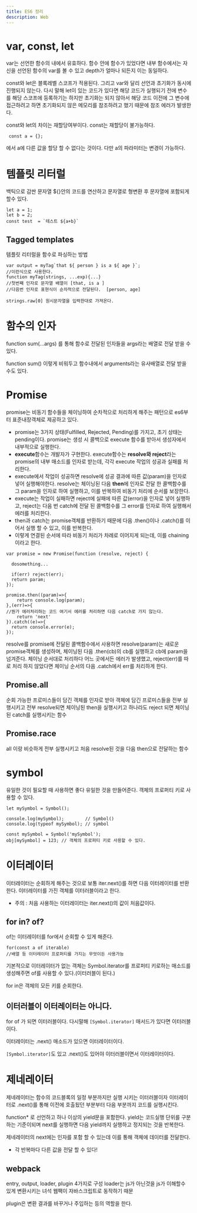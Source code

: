 ```yaml
---
title: ES6 정리
description: Web
---
```


# var, const, let

var는 선언한 함수의 내에서 유효하다. 함수 안에 함수가 있었다면 내부 함수에서는 자신을 선언된 함수의 var를 볼 수 있고 depth가 얼마나 되든지 이는 동일하다.

const와 let은 블록레벨 스코프가 적용된다. 그리고 var와 달리 선언과 초기화가 동시에 진행되지 않는다.
다시 말해 let이 있는 코드가 있다면 해당 코드가 실행되기 전에 변수를 해당 스코프에 등록하기는 하지만 초기화는 되지 않아서
해당 코드 이전에 그 변수에 접근하려고 하면 초기화되지 않은 메모리를 참조하려고 했기 때문에 참조 에러가 발생한다.

const와 let의 차이는 재할당여부이다. const는 재할당이 불가능하다.

```
 const a = {};
```

에서 a에 다른 값을 할당 할 수 없다는 것이다. 다만 a의 파라미터는 변경이 가능하다.

# 템플릿 리터럴

백틱으로 감싼 문자열 ${}안의 코드를 연산하고 문자열로 형변환 후 문자열에 포함되게 할수 있다.

```
let a = 1;
let b = 2;
const test  = `테스트 ${a+b}`
```

## Tagged templates

템플릿 리터럴을 함수로 파싱하는 방법

```
var output = myTag`that ${ person } is a ${ age }`;
//이런식으로 사용한다.
function myTag(strings, ...exp){...}
//첫번째 인자로 문자열 배열이 [that, is a ]
//다음번 인자로 표현식이 순차적으로 전달된다.  [person, age]

strings.raw[0] 원시문자열을 입력한대로 가져온다.
```

# 함수의 인자

function sum(...args) 를 통해 함수로 전달된 인자들을 args라는 배열로 전달 받을 수 있다.

function sum() 이렇게 비워두고 함수내에서 arguments라는 유사배열로 전달 받을 수도 있다.

# Promise

promise는 비동기 함수들을 체이닝하여 순차적으로 처리하게 해주는 패턴으로 es6부터 표준내장객체로 제공하고 있다.

- promise는 3가지 상태(Fulfilled, Rejected, Pending)를 가지고, 초기 상태는 pending이다. promise는 생성 시 콜백으로 execute 함수를 받아서 생성자에서 내부적으로 실행한다.
- **execute**함수는 개발자가 구현한다. execute함수는 **resolve와 reject**라는 promise의 내부 매소드를 인자로 받는데, 각각 execute 작업의 성공과 실패를 처리한다.
- execute에서 작업이 성공하면 resolve에 성공 결과에 따른 값(param)을 인자로 넣어 실행해야한다. resolve는 체이닝된 다음 **then**에 인자로 전달 한 콜백함수를 그 param을 인자로 하여 실행하고, 이를 반복하여 비동기 처리에 순서를 보장한다.
- execute는 작업이 실패하면 reject에 실패에 따른 값(error)을 인자로 넣어 실행하고, reject는 다음 번 catch에 전달 된 콜백함수를 그 error를 인자로 하여 실행해서 에러를 처리한다.
- then과 catch는 promise객체를 반환하기 때문에 다음 .then()이나 .catch()를 이어서 실행 할 수 있고, 이를 반복한다.
- 이렇게 연결된 순서에 따라 비동기 처리가 차례로 이어지게 되는데, 이를 chaining이라고 한다.

```
var promise = new Promise(function (resolve, reject) {

  dosomething...

  if(err) reject(err);
  return param;
});

promise.then((param)=>{
    return console.log(param);
},(err)=>{
//뭔가 에러처리하는 코드 여기서 에러를 처리하면 다음 catch로 가지 않는다.
    return 'next'
}).catch((e)=>{
  return console.error(e);
});
```

resolve를 promise에 전달된 콜백함수에서 사용하면 resolve(param)는 새로운 promise객체를 생성하며, 체이닝된 다음 .then(cb)의 cb를 실행하고 cb에 param을 넘겨준다.
체이닝 순서대로 처리하다 어느 곳에서든 에러가 발생했고, reject(err)를 따로 처리 하지 않았다면 체이닝 순서의 다음 .catch에서 err를 처리하게 한다.

## Promise.all

순회 가능한 프로미스들이 담긴 객체를 인자로 받아 객체에 담긴 프로미스들을 전부 실행시키고 전부 resolve되면 체이닝된 then을 실행시키고
하나라도 reject 되면 체이닝된 catch를 실행시키는 함수

## Promise.race

all 이랑 비슷하게 전부 실행시키고 처음 resolve된 것을 다음 then으로 전달하는 함수

# symbol

유일한 것이 필요할 때 사용하면 좋다 유일한 것을 만들어준다. 객체의 프로퍼티 키로 사용할 수 있다.

```
let mySymbol = Symbol();

console.log(mySymbol);        // Symbol()
console.log(typeof mySymbol); // symbol

const mySymbol = Symbol('mySymbol');
obj[mySymbol] = 123; // 객체의 프로퍼티 키로 사용할 수 있다.
```

# 이터레이터

이터레이터는 순회하게 해주는 것으로 보통 iter.next()를 하면 다음 이터레이터를 반환한다. 이터레이터를 가진 객체를 이터러블이라고 한다.

- 주의 : 처음 사용하는 이터레이터는 iter.next()의 값이 처음값이다.

## for in? of?

of는 이터레이터를 for에서 순회할 수 있게 해준다.

```
for(const a of iterable)
//배열 등 이터레이터 프로퍼티를 가지는 무엇이든 사용가능
```

기본적으로 이터레이터가 없는 객체는 Symbol.iterator를 프로퍼티 키로하는 매소드를 생성해주면
of를 사용할 수 있다.(이터러블이 된다.)

for in은 객체의 모든 키를 순회한다.

## 이터러블이 이터레이터는 아니다.

for of 가 되면 이터러블이다. 다시말해 `[Symbol.iterator]` 매서드가 있다면 이터러블이다.

이터레이터는 .next() 매소드가 있으면 이터레이터이다.

`[Symbol.iterator]`도 있고 .next()도 있어야 이터러블이면서 이터레이터이다.

# 제네레이터

제네레이터는 함수의 코드블록의 일정 부분까지만 실행 시키는 이터러블이자 이터레이터로 .next()를 통해
이전에 호출됬던 부분부터 다음 부분까지 코드를 실행시킨다.

function\* 로 선언하고 하나 이상의 yield문을 포함한다. yield는 코드실행 단위를 구분하는 기준이되며
next를 실행하면 다음 yield까지 실행하고 정지되는 것을 반복한다.

제네레이터의 next에는 인자를 포함 할 수 있는데 이를 통해 객체에 데이터를 전달한다.

- 각 반복마다 다른 값을 전달 할 수 있다!

## webpack

entry, output, loader, plugin 4가지로 구성
loader는 js가 아닌것을 js가 이해할수 있게 변환시키는 녀석
웹팩이 자바스크립트로 동작하기 때문

plugin은 변환 결과를 바꾸거나 주입하는 등의 역할을 한다.
